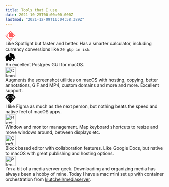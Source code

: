 ```yaml
---
title: Tools that I use
date: 2021-10-25T00:00:00.000Z
lastmod: "2021-12-09T16:04:58.389Z"
---
```


<script>
  import Tool from '$lib/Tool.svelte';
</script>

<div class="not-prose">
	<Tool url="https://www.raycast.com" name="Raycast">
		<svg
			width="32px"
			height="32px"
			viewBox="0 0 24 24"
			version="1.1"
			xmlns="http://www.w3.org/2000/svg"
			xmlns:xlink="http://www.w3.org/1999/xlink"
		>
			<g stroke="none" fill="none" fill-rule="evenodd">
				<path
					d="M5.97548387,15.432683 L5.97548387,17.9264516 L0,11.9509677 L1.24768103,10.7032867 L5.97548387,15.432683 Z M8.46925247,17.9264516 L5.97548387,17.9264516 L11.9509677,23.9019355 L13.1986488,22.6542545 L8.46925247,17.9264516 Z M22.6510675,13.1986488 L23.8987486,11.9509677 L11.9477808,0 L10.7032867,1.25086796 L15.4310895,5.9786708 L12.5740115,5.9786708 L9.27395097,2.68498409 L8.02626994,3.93266512 L10.0786495,5.98504465 L8.64453333,5.98504465 L8.64453333,15.2605891 L17.9200778,15.2605891 L17.9200778,13.8264729 L19.9724573,15.8788525 L21.2201383,14.6311714 L17.9200778,11.3311109 L17.9200778,8.47403286 L22.6510675,13.1986488 Z M6.59852766,5.35722047 L5.3476597,6.60490151 L6.68616809,7.94340989 L7.93384912,6.69572886 L6.59852766,5.35722047 Z M17.210987,15.9696798 L15.963306,17.2173609 L17.3018144,18.5558692 L18.5494954,17.3081882 L17.210987,15.9696798 Z M3.92151088,8.03264378 L2.67382985,9.28032482 L5.97389041,12.5803854 L5.97389041,10.0850233 L3.92151088,8.03264378 Z M13.8200991,17.931232 L11.3263305,17.931232 L14.6263911,21.2312926 L15.8740721,19.9836115 L13.8200991,17.931232 Z"
					fill="#FF6061"
				/>
			</g>
		</svg>
		<div slot="description">
			Like Spotlight but faster and better. Has a smarter calculator, including currency conversions
			like <code class="rounded-sm bg-slate-200">20 gbp in isk</code>.
		</div>
	</Tool>
	<Tool url="https://eggerapps.at/postico/v1.php" name="Postico">
		<svg
			width="32px"
			height="32px"
			viewBox="0 0 32 32"
			version="1.1"
			xmlns="http://www.w3.org/2000/svg"
			xmlns:xlink="http://www.w3.org/1999/xlink"
		>
			<g stroke="none" fill="none" fill-rule="evenodd">
				<g>
					<rect x="0" y="0" width="32" height="32" />
					<path
						d="M23.7085347,14.3334558 C23.1970234,14.3334558 22.7824698,13.9186323 22.7824698,13.4069051 C22.7824698,12.8951779 23.1970774,12.4803544 23.7085347,12.4803544 C24.219992,12.4803544 24.6345996,12.8951779 24.6345996,13.4069051 C24.6345996,13.9186323 24.219992,14.3334558 23.7085347,14.3334558 L23.7085347,14.3334558 Z M31.8583266,21.8386086 C31.6859514,21.7810602 30.3712999,21.1520768 28.9559657,20.306666 C28.9664928,20.2921979 28.977074,20.2776759 28.9873852,20.2634237 C29.3376422,19.7766917 30.7538401,18.2449651 27.8760425,10.8125846 C25.8849005,5.67015516 21.022763,5.90180634 21.022763,5.90180634 C21.022763,5.90180634 14.3547613,2.65885177 13.7065051,3.02951525 C13.0581949,3.40012475 12.96561,12.5729932 13.4286964,13.4069051 C13.8917288,14.240817 18.614908,16.6499137 18.8926627,16.7424985 C19.1705793,16.8351914 18.9853555,17.2058009 18.8000778,17.3910787 C18.614908,17.5764644 12.132076,14.8894511 11.6690436,14.5188416 C11.2060111,14.1481781 11.1133723,7.29165944 11.1133723,7.29165944 C6.76064064,8.12551731 0,13.7711443 0,16.4645279 C0,16.5282307 0.0010797072,16.5943087 0.00302318017,16.6623303 C0.00394093129,16.6985005 0.00534455066,16.7345627 0.00680215538,16.7706249 C0.00782787723,16.7955122 0.00901555515,16.8206154 0.0102032331,16.8459885 C0.0124706182,16.891984 0.014845974,16.9378176 0.0179231396,16.9834892 C0.252003661,20.69034 2.71670528,29.3435994 3.33402787,29.3435994 C3.61183654,29.3435994 7.68675949,29.3435994 7.96456816,29.3435994 C8.1860161,29.3435994 8.64284022,26.5770656 8.81910242,25.4541161 C9.53057549,25.5742335 10.2667738,25.6373964 11.0207874,25.6373964 C11.4125591,25.6373964 11.7994182,25.6201211 12.1806628,25.5868661 C12.30159,27.0046296 12.5409611,29.3435994 12.7803862,29.3435994 C13.0581949,29.3435994 17.2257567,29.3435994 17.5035654,29.3435994 C17.9665438,29.3435994 21.7636581,18.6882389 21.7636581,18.6882389 C22.5971381,18.9661555 23.1528094,19.7074285 23.1528094,21.1899205 C23.2453943,22.1165252 21.6710732,24.2475973 21.9488819,25.2667869 C22.2266905,26.2860845 25.1902169,28.6024883 25.6533033,28.6024883 C26.1163897,28.6024883 26.9498157,27.4904979 26.9498157,27.0271955 C26.9498157,26.5640011 24.9162952,25.6690318 25.1902169,24.9888163 C25.4424365,24.3625861 27.0100094,22.7023204 28.1960138,21.2725721 C29.9295377,21.9637466 31.6681362,22.5845783 31.7656877,22.4871347 C31.9509655,22.3019109 32.1361353,21.9311935 31.8583266,21.8386086 L31.8583266,21.8386086 Z"
						id="Shape"
						fill="#000000"
					/>
				</g>
			</g>
		</svg>
		<div slot="description">An excellent Postgres GUI for macOS.</div>
	</Tool>
	<Tool url="https://cleanshot.com/" name="Cleanshot">
		<img
			src="/blog/cleanshot.png"
			width="32"
			class="w-8 max-w-none"
			alt="Cleanshot app logo"
		/>
		<div slot="description">
			Augments the screenshot utilities on macOS with hosting, copying, better annotations, GIF and
			MP4, custom domains and more and more. Excellent support.
		</div>
	</Tool>
	<Tool url="https://www.sketch.com" name="Sketch">
		<svg
			width="32px"
			height="32px"
			viewBox="0 0 337 336"
			version="1.1"
			xmlns="http://www.w3.org/2000/svg"
			xmlns:xlink="http://www.w3.org/1999/xlink"
		>
			<g id="Page-1" stroke="none" fill="none" fill-rule="evenodd">
				<g id="Group">
					<rect id="Rectangle" x="0" y="0" width="336" height="336" />
					<path
						d="M168.990676,14.044607 L261.358572,24.462646 C263.30808,24.682529 265.078797,25.70148 266.247997,27.276245 L335.000279,119.876894 C336.964902,122.522992 336.841553,126.17456 334.702841,128.682164 L170.88992,320.750093 C169.62206,322.236637 167.388675,322.414342 165.901515,321.147008 C165.758844,321.025427 165.626067,320.892704 165.504435,320.750093 L1.69151367,128.682164 C-0.447198532,126.17456 -0.570546832,122.522992 1.39407557,119.876894 L70.1463576,27.276245 C71.3155576,25.70148 73.0862746,24.682529 75.0357826,24.462646 L167.403679,14.044607 C167.931005,13.985131 168.46335,13.985131 168.990676,14.044607 Z M188.165257,34.022745 C187.623971,33.47876 186.759325,33.430608 186.160938,33.911125 C185.573411,34.38292 185.434854,35.206312 185.804593,35.837478 L185.930822,36.020517 L238.019081,100.832275 C238.523848,101.460341 238.798992,102.241836 238.798992,103.04747 C238.798992,104.903243 237.369218,106.425214 235.55071,106.572771 L235.260499,106.584496 L101.133856,106.584496 C100.327888,106.584496 99.5460686,106.309467 98.9177426,105.804909 C97.4788606,104.649458 97.1822866,102.59944 98.1848356,101.092311 L98.3752736,100.832275 L150.463533,36.020517 C150.944249,35.422378 150.896077,34.55809 150.351867,34.017029 C149.817535,33.485788 148.983508,33.439608 148.397058,33.877016 L148.229098,34.022745 L77.6646876,104.938972 C77.1005526,105.50592 76.3227746,105.807809 75.5237036,105.769978 C74.0539116,105.700393 72.8991536,104.522259 72.8300506,103.082474 L72.8300046,102.809655 L75.2639376,51.442219 C75.2964226,50.756632 74.8319466,50.146626 74.1622046,49.995293 C73.4632786,49.837365 72.7682546,50.226007 72.5245126,50.878926 L72.4695626,51.063335 L59.0992156,110.186172 C58.6418466,112.208628 57.1184926,113.808371 55.1445896,114.376412 L54.7693536,114.47068 L21.6644666,121.599953 C21.0125976,121.740336 20.5471676,122.31648 20.5471676,122.983029 C20.5471676,123.699293 21.0796476,124.29124 21.7705036,124.384924 L21.9625646,124.39784 L54.9857226,124.39784 C56.9059996,124.39784 58.6858876,125.369811 59.7261906,126.962882 L59.9242126,127.289674 L139.143013,268.539904 C139.687646,269.511006 140.890424,269.896349 141.898324,269.422643 C142.888695,268.957177 143.351725,267.824945 143.003419,266.813684 L142.91626,266.599124 L78.8733436,130.448277 C78.6075756,129.883271 78.4697796,129.266615 78.4697796,128.642272 C78.4697796,126.400056 80.2091456,124.563922 82.4127256,124.408497 L82.7159706,124.39784 L253.678384,124.39784 C254.302987,124.39784 254.919898,124.535579 255.485138,124.801237 C257.515091,125.7553 258.437304,128.109976 257.640394,130.169431 L257.521011,130.448277 L193.478095,266.599124 C193.004193,267.606606 193.389696,268.808886 194.3612,269.353292 C195.315808,269.888232 196.506632,269.606665 197.127351,268.73552 L197.251342,268.539904 L276.470142,127.289674 C277.409171,125.615349 279.127731,124.538732 281.026626,124.410696 L281.408632,124.39784 L314.43179,124.39784 C315.098616,124.39784 315.674999,123.932603 315.81544,123.281004 C315.966355,122.580806 315.570541,121.890036 314.91492,121.653012 L314.729888,121.599953 L281.625001,114.47068 C279.597184,114.033982 277.981451,112.527518 277.393238,110.56028 L277.29514,110.186172 L263.924793,51.063335 C263.773396,50.393871 263.163138,49.929586 262.477266,49.962058 C261.761508,49.995944 261.19517,50.555613 261.134237,51.249842 L261.130417,51.442219 L263.56435,102.809655 C263.602197,103.608395 263.300183,104.38585 262.733,104.949752 C261.693811,105.982929 260.053551,106.04326 258.944137,105.133795 L258.729667,104.938972 L188.165257,34.022745 Z"
						id="Symbol"
						fill="#000000"
						fill-rule="nonzero"
					/>
				</g>
			</g>
		</svg>
		<div slot="description">
			I like Figma as much as the next person, but nothing beats the speed and native feel of macOS
			apps.
		</div>
	</Tool>
	<Tool url="https://rectangleapp.com/" name="Rectangle">
		<img
			src="/blog/rectangle.png"
			width="32"
			class="w-8 max-w-none"
			alt="Rectangle app logo"
		/>
		<div slot="description">
			Window and monitor management. Map keyboard shortcuts to resize and move windows around,
			between displays etc.
		</div>
	</Tool>
	<Tool url="https://www.craft.do/" name="Craft">
		<img src="/blog/craft.png" width="32" class="w-8 max-w-none" alt="Craft app logo" />
		<div slot="description">
			Block based editor with collaboration features. Like Google Docs, but native to macOS with
			great publishing and hosting options.
		</div>
	</Tool>
	<Tool url="https://www.plex.tv/" name="Plex">
		<img src="/blog/plex.png" width="32" class="w-8 max-w-none" alt="Plex app logo" />
		<div slot="description">
			I'm a bit of a media server geek. Downloading and organizing media has always been a hobby of
			mine. Today I have a mac mini set up with container orchestration from <a href="https://github.com/klutchell/mediaserver"
				>klutchell/mediaserver</a
			>.
		</div>
	</Tool>
</div>
